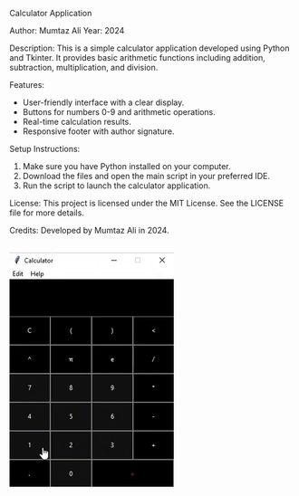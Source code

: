 Calculator Application

Author: Mumtaz Ali
Year: 2024

Description:
This is a simple calculator application developed using Python and Tkinter. It provides basic arithmetic functions including addition, subtraction, multiplication, and division.

Features:
- User-friendly interface with a clear display.
- Buttons for numbers 0-9 and arithmetic operations.
- Real-time calculation results.
- Responsive footer with author signature.

Setup Instructions:
1. Make sure you have Python installed on your computer.
2. Download the files and open the main script in your preferred IDE.
3. Run the script to launch the calculator application.

License:
This project is licensed under the MIT License. See the LICENSE file for more details.

Credits:
Developed by Mumtaz Ali in 2024.
<br><br>

![](https://github.com/jyotipandey-11/Python-GUI-Calculator/blob/main/Jyo_Calci.gif?raw=true)


